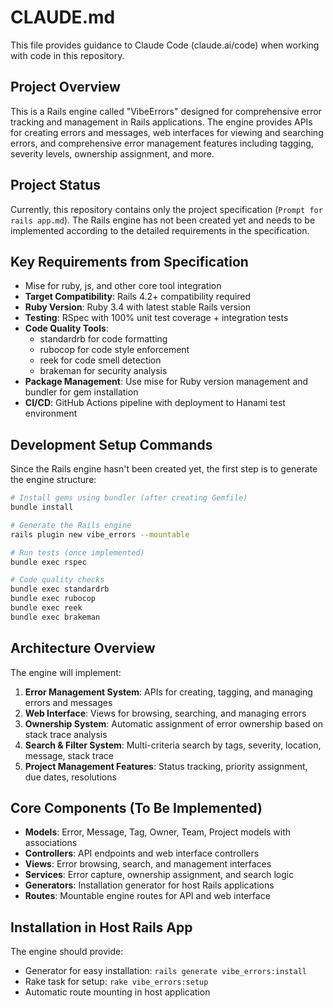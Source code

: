 # CLAUDE.md

This file provides guidance to Claude Code (claude.ai/code) when working with code in this repository.

## Project Overview

This is a Rails engine called "VibeErrors" designed for comprehensive error tracking and management in Rails applications. The engine provides APIs for creating errors and messages, web interfaces for viewing and searching errors, and comprehensive error management features including tagging, severity levels, ownership assignment, and more.

## Project Status

Currently, this repository contains only the project specification (`Prompt for rails app.md`). The Rails engine has not been created yet and needs to be implemented according to the detailed requirements in the specification.

## Key Requirements from Specification

- Mise for ruby, js, and other core tool integration
- **Target Compatibility**: Rails 4.2+ compatibility required
- **Ruby Version**: Ruby 3.4 with latest stable Rails version
- **Testing**: RSpec with 100% unit test coverage + integration tests
- **Code Quality Tools**: 
  - standardrb for code formatting
  - rubocop for code style enforcement  
  - reek for code smell detection
  - brakeman for security analysis
- **Package Management**: Use mise for Ruby version management and bundler for gem installation
- **CI/CD**: GitHub Actions pipeline with deployment to Hanami test environment

## Development Setup Commands

Since the Rails engine hasn't been created yet, the first step is to generate the engine structure:

```bash
# Install gems using bundler (after creating Gemfile)
bundle install

# Generate the Rails engine
rails plugin new vibe_errors --mountable

# Run tests (once implemented)
bundle exec rspec

# Code quality checks
bundle exec standardrb
bundle exec rubocop
bundle exec reek
bundle exec brakeman
```

## Architecture Overview

The engine will implement:

1. **Error Management System**: APIs for creating, tagging, and managing errors and messages
2. **Web Interface**: Views for browsing, searching, and managing errors
3. **Ownership System**: Automatic assignment of error ownership based on stack trace analysis
4. **Search & Filter System**: Multi-criteria search by tags, severity, location, message, stack trace
5. **Project Management Features**: Status tracking, priority assignment, due dates, resolutions

## Core Components (To Be Implemented)

- **Models**: Error, Message, Tag, Owner, Team, Project models with associations
- **Controllers**: API endpoints and web interface controllers
- **Views**: Error browsing, search, and management interfaces
- **Services**: Error capture, ownership assignment, and search logic
- **Generators**: Installation generator for host Rails applications
- **Routes**: Mountable engine routes for API and web interface

## Installation in Host Rails App

The engine should provide:
- Generator for easy installation: `rails generate vibe_errors:install`
- Rake task for setup: `rake vibe_errors:setup`
- Automatic route mounting in host application
